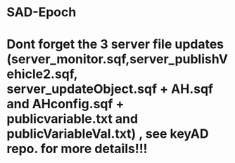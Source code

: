 SAD-Epoch
=========
 
 
 
 
 Dont forget the 3 server file updates (server_monitor.sqf,server_publishVehicle2.sqf, server_updateObject.sqf + AH.sqf and AHconfig.sqf + publicvariable.txt and publicVariableVal.txt) , see keyAD repo. for more details!!!
 ==========================================================================
